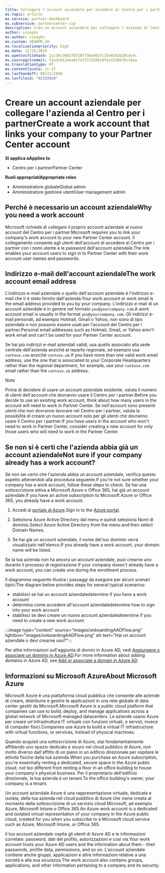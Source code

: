 ```yaml
---
title: Collegare l'account aziendale per accedere al Centro per i partner
ms.topic: article
ms.service: partner-dashboard
ms.subservice: partnercenter-csp
description: Crea un account aziendale per collegare l'azienda al Centro per i partner. In questo modo i dipendenti dell'azienda potranno accedere al Centro per i partner.
author: vinayks
ms.author: vinayks
ms.custom: SEOAPR.20
ms.localizationpriority: high
ms.date: 11/25/2019
ms.openlocfilehash: 2cc30c3681f0310f738ed937c15e0142b20cdc4c
ms.sourcegitcommit: 51e3c912eba8cfa72733206c0fee22386fbc34aa
ms.translationtype: HT
ms.contentlocale: it-IT
ms.lasthandoff: 09/22/2020
ms.locfileid: "92333828"
---
```

# <a name="create-a-work-account-that-links-your-company-to-your-partner-center-account"></a><span data-ttu-id="9db3e-104">Creare un account aziendale per collegare l'azienda al Centro per i partner</span><span class="sxs-lookup"><span data-stu-id="9db3e-104">Create a work account that links your company to your Partner Center account</span></span>

<span data-ttu-id="9db3e-105">**Si applica a**</span><span class="sxs-lookup"><span data-stu-id="9db3e-105">**Applies to**</span></span>

- <span data-ttu-id="9db3e-106">Centro per i partner</span><span class="sxs-lookup"><span data-stu-id="9db3e-106">Partner Center</span></span>

<span data-ttu-id="9db3e-107">**Ruoli appropriati**</span><span class="sxs-lookup"><span data-stu-id="9db3e-107">**Appropriate roles**</span></span>

- <span data-ttu-id="9db3e-108">Amministratore globale</span><span class="sxs-lookup"><span data-stu-id="9db3e-108">Global admin</span></span>
- <span data-ttu-id="9db3e-109">Amministratore gestione utenti</span><span class="sxs-lookup"><span data-stu-id="9db3e-109">User management admin</span></span>

## <a name="why-you-need-a-work-account"></a><span data-ttu-id="9db3e-110">Perché è necessario un account aziendale</span><span class="sxs-lookup"><span data-stu-id="9db3e-110">Why you need a work account</span></span>

<span data-ttu-id="9db3e-111">Microsoft richiede di collegare il proprio account aziendale al nuovo account del Centro per i partner.</span><span class="sxs-lookup"><span data-stu-id="9db3e-111">Microsoft requires you to link your company's work account to your new Partner Center account.</span></span> <span data-ttu-id="9db3e-112">Il collegamento consente agli utenti dell'account di accedere al Centro per i partner con i nomi utente e le password dell'account aziendale.</span><span class="sxs-lookup"><span data-stu-id="9db3e-112">The link enables your account users to sign in to Partner Center with their work account user names and passwords.</span></span>

## <a name="the-work-account-email-address"></a><span data-ttu-id="9db3e-113">Indirizzo e-mail dell'account aziendale</span><span class="sxs-lookup"><span data-stu-id="9db3e-113">The work account email address</span></span>

<span data-ttu-id="9db3e-114">L'indirizzo e-mail aziendale o quello dell'account aziendale è l'indirizzo e-mail che ti è stato fornito dall'azienda.</span><span class="sxs-lookup"><span data-stu-id="9db3e-114">Your work account or work email is the email address provided to you by your company.</span></span> <span data-ttu-id="9db3e-115">L'indirizzo e-mail di un account aziendale è in genere nel formato `you@yourcompany.com`.</span><span class="sxs-lookup"><span data-stu-id="9db3e-115">A work account email is usually in the format `you@yourcompany.com`.</span></span> <span data-ttu-id="9db3e-116">Gli indirizzi e-mail personali, ad esempio Hotmail, Gmail o Yahoo, non sono di tipo aziendale e non possono essere usati per l'account del Centro per i partner.</span><span class="sxs-lookup"><span data-stu-id="9db3e-116">Personal email addresses such as Hotmail, Gmail, or Yahoo aren't work email and can't be used for your Partner Center account.</span></span>

<span data-ttu-id="9db3e-117">Se hai più indirizzi e-mail aziendali validi, usa quello associato alla sede centrale dell'azienda anziché al reparto regionale, ad esempio usa `contoso.com` anziché `contoso.uk`.</span><span class="sxs-lookup"><span data-stu-id="9db3e-117">If you have more than one valid work email address, use the one that is associated to your Corporate Headquarters rather than the regional department, for example, use your `contoso.com` email rather than the `contoso.uk` address.</span></span>

> [!NOTE]  
> <span data-ttu-id="9db3e-118">Prima di decidere di usare un account aziendale esistente, valuta il numero di utenti dell'account che dovranno usare il Centro per i partner.</span><span class="sxs-lookup"><span data-stu-id="9db3e-118">Before you decide to use an existing work account, think about how many users in the account will need to work in Partner Center.</span></span> <span data-ttu-id="9db3e-119">Se nell'account sono presenti utenti che non dovranno lavorare nel Centro per i partner, valuta la possibilità di creare un nuovo account solo per gli utenti che dovranno usare il Centro per i partner.</span><span class="sxs-lookup"><span data-stu-id="9db3e-119">If you have users in the account who won't need to work in Partner Center, consider creating a new account for only those users who will need to work in the Partner Center.</span></span>

## <a name="not-sure-if-your-company-already-has-a-work-account"></a><span data-ttu-id="9db3e-120">Se non si è certi che l'azienda abbia già un account aziendale</span><span class="sxs-lookup"><span data-stu-id="9db3e-120">Not sure if your company already has a work account?</span></span>

<span data-ttu-id="9db3e-121">Se non sei certo che l'azienda abbia un account aziendale, verifica questo aspetto attenendoti alla procedura seguente.</span><span class="sxs-lookup"><span data-stu-id="9db3e-121">If you're not sure whether your company has a work account, follow these steps to check.</span></span> <span data-ttu-id="9db3e-122">Se hai una sottoscrizione attiva a Microsoft Azure o Office 365, hai già un account aziendale.</span><span class="sxs-lookup"><span data-stu-id="9db3e-122">If you have an active subscription to Microsoft Azure or Office 365, you already have a work account.</span></span>

1. <span data-ttu-id="9db3e-123">Accedi al [portale di Azure](https://portal.azure.com).</span><span class="sxs-lookup"><span data-stu-id="9db3e-123">Sign in to the [Azure portal](https://portal.azure.com).</span></span>

2. <span data-ttu-id="9db3e-124">Seleziona Azure Active Directory dal menu e quindi seleziona Nomi di dominio.</span><span class="sxs-lookup"><span data-stu-id="9db3e-124">Select Azure Active Directory from the menu and then select Domain Names.</span></span>

3. <span data-ttu-id="9db3e-125">Se hai già un account aziendale, il nome del tuo dominio verrà visualizzato nell'elenco.</span><span class="sxs-lookup"><span data-stu-id="9db3e-125">If you already have a work account, your domain name will be listed.</span></span>

<span data-ttu-id="9db3e-126">Se la tua azienda non ha ancora un account aziendale, puoi crearne uno durante il processo di registrazione.</span><span class="sxs-lookup"><span data-stu-id="9db3e-126">If your company doesn't already have a work account, you can create one during the enrollment process.</span></span>

<span data-ttu-id="9db3e-127">Il diagramma seguente illustra i passaggi da eseguire per alcuni scenari tipici:</span><span class="sxs-lookup"><span data-stu-id="9db3e-127">The diagram below provides steps for several typical scenarios:</span></span>

- <span data-ttu-id="9db3e-128">stabilisci se hai un account aziendale</span><span class="sxs-lookup"><span data-stu-id="9db3e-128">determine if you have a work account</span></span>
- <span data-ttu-id="9db3e-129">determina come accedere all'account aziendale</span><span class="sxs-lookup"><span data-stu-id="9db3e-129">determine how to sign into your work account</span></span>
- <span data-ttu-id="9db3e-130">stabilisci se devi creare un nuovo account aziendale</span><span class="sxs-lookup"><span data-stu-id="9db3e-130">determine if you need to create a new work account</span></span>

:::image type="content" source="images/onboardingAADFlow.png" lightbox="images/onboardingAADFlow.png" alt-text="Hai un account aziendale o devi crearne uno?":::

<span data-ttu-id="9db3e-132">Per altre informazioni sull'aggiunta di domini in Azure AD, vedi [Aggiungere o associare un dominio in Azure AD](/azure/active-directory/active-directory-add-domain).</span><span class="sxs-lookup"><span data-stu-id="9db3e-132">For more information about adding domains in Azure AD, see [Add or associate a domain in Azure AD](/azure/active-directory/active-directory-add-domain)</span></span>

## <a name="about-microsoft-azure"></a><span data-ttu-id="9db3e-133">Informazioni su Microsoft Azure</span><span class="sxs-lookup"><span data-stu-id="9db3e-133">About Microsoft Azure</span></span>

<span data-ttu-id="9db3e-134">Microsoft Azure è una piattaforma cloud pubblica che consente alle aziende di creare, distribuire e gestire le applicazioni in una rete globale di data center gestiti da Microsoft.</span><span class="sxs-lookup"><span data-stu-id="9db3e-134">Microsoft Azure is a public cloud platform that companies can use to build, deploy, and manage applications across a global network of Microsoft-managed datacenters.</span></span> <span data-ttu-id="9db3e-135">Le aziende usano Azure per creare un'infrastruttura IT virtuale con funzioni virtuali, o servizi, invece di computer fisici.</span><span class="sxs-lookup"><span data-stu-id="9db3e-135">Companies use Azure to build a virtual IT infrastructure with virtual functions, or services, instead of physical machines.</span></span>

<span data-ttu-id="9db3e-136">Quando acquisti una sottoscrizione di Azure, stai fondamentalmente affittando uno spazio dedicato e sicuro nel cloud pubblico di Azure, non molto diverso dall'affitto di un piano in un edificio direzionale per ospitare le attività fisiche della tua azienda.</span><span class="sxs-lookup"><span data-stu-id="9db3e-136">When you purchase an Azure subscription, you're essentially renting a dedicated, secure space in the Azure public cloud, not too different from renting a floor in an office building to house your company's physical business.</span></span> <span data-ttu-id="9db3e-137">Per il proprietario dell'edificio direzionale, la tua azienda è un tenant.</span><span class="sxs-lookup"><span data-stu-id="9db3e-137">To the office building's owner, your company is a tenant.</span></span>

<span data-ttu-id="9db3e-138">Un account aziendale Azure è una rappresentazione virtuale, dedicata e isolata, della tua azienda nel cloud pubblico di Azure che viene creata al momento della sottoscrizione di un servizio cloud Microsoft, ad esempio Azure, Microsoft Intune o Office 365.</span><span class="sxs-lookup"><span data-stu-id="9db3e-138">An Azure work account is a dedicated and isolated virtual representation of your company in the Azure public cloud, created for you when you subscribe to a Microsoft cloud service such as Azure, Microsoft Intune, or Office 365.</span></span>

<span data-ttu-id="9db3e-139">Il tuo account aziendale ospita gli utenti di Azure AD e le informazioni correlate: password, dati del profilo, autorizzazioni e così via.</span><span class="sxs-lookup"><span data-stu-id="9db3e-139">Your work account hosts your Azure AD users and the information about them - their passwords, profile data, permissions, and so on.</span></span> <span data-ttu-id="9db3e-140">L'account aziendale contiene anche gruppi, applicazioni e altre informazioni relative a una società e alla sua sicurezza.</span><span class="sxs-lookup"><span data-stu-id="9db3e-140">The work account also contains groups, applications, and other information pertaining to a company and its security.</span></span>